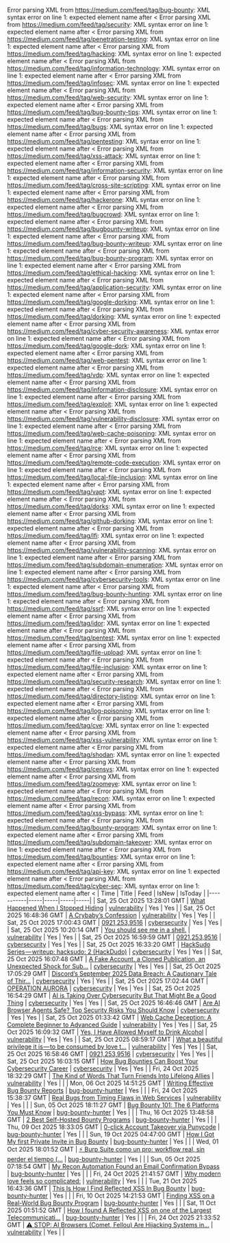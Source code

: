 Error parsing XML from https://medium.com/feed/tag/bug-bounty: XML syntax error on line 1: expected element name after <
Error parsing XML from https://medium.com/feed/tag/security: XML syntax error on line 1: expected element name after <
Error parsing XML from https://medium.com/feed/tag/penetration-testing: XML syntax error on line 1: expected element name after <
Error parsing XML from https://medium.com/feed/tag/hacking: XML syntax error on line 1: expected element name after <
Error parsing XML from https://medium.com/feed/tag/information-technology: XML syntax error on line 1: expected element name after <
Error parsing XML from https://medium.com/feed/tag/infosec: XML syntax error on line 1: expected element name after <
Error parsing XML from https://medium.com/feed/tag/web-security: XML syntax error on line 1: expected element name after <
Error parsing XML from https://medium.com/feed/tag/bug-bounty-tips: XML syntax error on line 1: expected element name after <
Error parsing XML from https://medium.com/feed/tag/bugs: XML syntax error on line 1: expected element name after <
Error parsing XML from https://medium.com/feed/tag/pentesting: XML syntax error on line 1: expected element name after <
Error parsing XML from https://medium.com/feed/tag/xss-attack: XML syntax error on line 1: expected element name after <
Error parsing XML from https://medium.com/feed/tag/information-security: XML syntax error on line 1: expected element name after <
Error parsing XML from https://medium.com/feed/tag/cross-site-scripting: XML syntax error on line 1: expected element name after <
Error parsing XML from https://medium.com/feed/tag/hackerone: XML syntax error on line 1: expected element name after <
Error parsing XML from https://medium.com/feed/tag/bugcrowd: XML syntax error on line 1: expected element name after <
Error parsing XML from https://medium.com/feed/tag/bugbounty-writeup: XML syntax error on line 1: expected element name after <
Error parsing XML from https://medium.com/feed/tag/bug-bounty-writeup: XML syntax error on line 1: expected element name after <
Error parsing XML from https://medium.com/feed/tag/bug-bounty-program: XML syntax error on line 1: expected element name after <
Error parsing XML from https://medium.com/feed/tag/ethical-hacking: XML syntax error on line 1: expected element name after <
Error parsing XML from https://medium.com/feed/tag/application-security: XML syntax error on line 1: expected element name after <
Error parsing XML from https://medium.com/feed/tag/google-dorking: XML syntax error on line 1: expected element name after <
Error parsing XML from https://medium.com/feed/tag/dorking: XML syntax error on line 1: expected element name after <
Error parsing XML from https://medium.com/feed/tag/cyber-security-awareness: XML syntax error on line 1: expected element name after <
Error parsing XML from https://medium.com/feed/tag/google-dork: XML syntax error on line 1: expected element name after <
Error parsing XML from https://medium.com/feed/tag/web-pentest: XML syntax error on line 1: expected element name after <
Error parsing XML from https://medium.com/feed/tag/vdp: XML syntax error on line 1: expected element name after <
Error parsing XML from https://medium.com/feed/tag/information-disclosure: XML syntax error on line 1: expected element name after <
Error parsing XML from https://medium.com/feed/tag/exploit: XML syntax error on line 1: expected element name after <
Error parsing XML from https://medium.com/feed/tag/vulnerability-disclosure: XML syntax error on line 1: expected element name after <
Error parsing XML from https://medium.com/feed/tag/web-cache-poisoning: XML syntax error on line 1: expected element name after <
Error parsing XML from https://medium.com/feed/tag/rce: XML syntax error on line 1: expected element name after <
Error parsing XML from https://medium.com/feed/tag/remote-code-execution: XML syntax error on line 1: expected element name after <
Error parsing XML from https://medium.com/feed/tag/local-file-inclusion: XML syntax error on line 1: expected element name after <
Error parsing XML from https://medium.com/feed/tag/vapt: XML syntax error on line 1: expected element name after <
Error parsing XML from https://medium.com/feed/tag/dorks: XML syntax error on line 1: expected element name after <
Error parsing XML from https://medium.com/feed/tag/github-dorking: XML syntax error on line 1: expected element name after <
Error parsing XML from https://medium.com/feed/tag/lfi: XML syntax error on line 1: expected element name after <
Error parsing XML from https://medium.com/feed/tag/vulnerability-scanning: XML syntax error on line 1: expected element name after <
Error parsing XML from https://medium.com/feed/tag/subdomain-enumeration: XML syntax error on line 1: expected element name after <
Error parsing XML from https://medium.com/feed/tag/cybersecurity-tools: XML syntax error on line 1: expected element name after <
Error parsing XML from https://medium.com/feed/tag/bug-bounty-hunting: XML syntax error on line 1: expected element name after <
Error parsing XML from https://medium.com/feed/tag/ssrf: XML syntax error on line 1: expected element name after <
Error parsing XML from https://medium.com/feed/tag/idor: XML syntax error on line 1: expected element name after <
Error parsing XML from https://medium.com/feed/tag/pentest: XML syntax error on line 1: expected element name after <
Error parsing XML from https://medium.com/feed/tag/file-upload: XML syntax error on line 1: expected element name after <
Error parsing XML from https://medium.com/feed/tag/file-inclusion: XML syntax error on line 1: expected element name after <
Error parsing XML from https://medium.com/feed/tag/security-research: XML syntax error on line 1: expected element name after <
Error parsing XML from https://medium.com/feed/tag/directory-listing: XML syntax error on line 1: expected element name after <
Error parsing XML from https://medium.com/feed/tag/log-poisoning: XML syntax error on line 1: expected element name after <
Error parsing XML from https://medium.com/feed/tag/cve: XML syntax error on line 1: expected element name after <
Error parsing XML from https://medium.com/feed/tag/xss-vulnerability: XML syntax error on line 1: expected element name after <
Error parsing XML from https://medium.com/feed/tag/shodan: XML syntax error on line 1: expected element name after <
Error parsing XML from https://medium.com/feed/tag/censys: XML syntax error on line 1: expected element name after <
Error parsing XML from https://medium.com/feed/tag/zoomeye: XML syntax error on line 1: expected element name after <
Error parsing XML from https://medium.com/feed/tag/recon: XML syntax error on line 1: expected element name after <
Error parsing XML from https://medium.com/feed/tag/xss-bypass: XML syntax error on line 1: expected element name after <
Error parsing XML from https://medium.com/feed/tag/bounty-program: XML syntax error on line 1: expected element name after <
Error parsing XML from https://medium.com/feed/tag/subdomain-takeover: XML syntax error on line 1: expected element name after <
Error parsing XML from https://medium.com/feed/tag/bounties: XML syntax error on line 1: expected element name after <
Error parsing XML from https://medium.com/feed/tag/api-key: XML syntax error on line 1: expected element name after <
Error parsing XML from https://medium.com/feed/tag/cyber-sec: XML syntax error on line 1: expected element name after <
| Time | Title | Feed | IsNew | IsToday |
|-----------|-----|-----|-----|-----|
| Sat, 25 Oct 2025 13:28:01 GMT | [What Happened When I Stopped Hiding](https://freedium.cfd/https://medium.com/p/c0e927db648b) | [vulnerability](https://medium.com/feed/tag/vulnerability) | Yes | Yes |
| Sat, 25 Oct 2025 16:48:36 GMT | [A Crybaby’s Confession](https://freedium.cfd/https://medium.com/p/093f648ff8a1) | [vulnerability](https://medium.com/feed/tag/vulnerability) | Yes | Yes |
| Sat, 25 Oct 2025 17:00:43 GMT | [0921,253,9516](https://freedium.cfd/https://medium.com/p/6e7d69e7ae3c) | [cybersecurity](https://medium.com/feed/tag/cybersecurity) | Yes | Yes |
| Sat, 25 Oct 2025 10:20:14 GMT | [You should see me in a shell.](https://freedium.cfd/https://medium.com/p/b6e58c810e5c) | [vulnerability](https://medium.com/feed/tag/vulnerability) | Yes | Yes |
| Sat, 25 Oct 2025 16:59:59 GMT | [0921,253,9516](https://freedium.cfd/https://medium.com/p/516ccf4cb09d) | [cybersecurity](https://medium.com/feed/tag/cybersecurity) | Yes | Yes |
| Sat, 25 Oct 2025 16:33:20 GMT | [HackSudo Series — writeup: hacksudo: 2 (HackDudo)](https://freedium.cfd/https://medium.com/p/c6e9473efdc7) | [cybersecurity](https://medium.com/feed/tag/cybersecurity) | Yes | Yes |
| Sat, 25 Oct 2025 16:07:48 GMT | [A Fake Account, a Cloned Publication, an Unexpected Shock for Sub...](https://freedium.cfd/https://medium.com/p/4bc7e2cb124b) | [cybersecurity](https://medium.com/feed/tag/cybersecurity) | Yes | Yes |
| Sat, 25 Oct 2025 17:05:29 GMT | [Discord’s September 2025 Data Breach: A Cautionary Tale of Thir...](https://freedium.cfd/https://medium.com/p/ab830f344558) | [cybersecurity](https://medium.com/feed/tag/cybersecurity) | Yes | Yes |
| Sat, 25 Oct 2025 17:02:44 GMT | [OPERATION AURORA](https://freedium.cfd/https://medium.com/p/8d189abb0824) | [cybersecurity](https://medium.com/feed/tag/cybersecurity) | Yes | Yes |
| Sat, 25 Oct 2025 16:54:29 GMT | [AI is Taking Over Cybersecurity But That Might Be a Good Thing](https://freedium.cfd/https://medium.com/p/dcbca4a4ec94) | [cybersecurity](https://medium.com/feed/tag/cybersecurity) | Yes | Yes |
| Sat, 25 Oct 2025 16:46:46 GMT | [Are AI Browser Agents Safe? Top Security Risks You Should Know](https://freedium.cfd/https://medium.com/p/31a4711478cf) | [cybersecurity](https://medium.com/feed/tag/cybersecurity) | Yes | Yes |
| Sat, 25 Oct 2025 01:33:42 GMT | [Web Cache Deception: A Complete Beginner to Advanced Guide](https://freedium.cfd/https://medium.com/p/94cf851cd89f) | [vulnerability](https://medium.com/feed/tag/vulnerability) | Yes | Yes |
| Sat, 25 Oct 2025 16:09:32 GMT | [Yes, I Have Allowed Myself to Drink Alcohol](https://freedium.cfd/https://medium.com/p/1fcc56256d56) | [vulnerability](https://medium.com/feed/tag/vulnerability) | Yes | Yes |
| Sat, 25 Oct 2025 08:59:17 GMT | [What a beautiful privilege it is — to be consumed by love t...](https://freedium.cfd/https://medium.com/p/7e8923f9f20e) | [vulnerability](https://medium.com/feed/tag/vulnerability) | Yes | Yes |
| Sat, 25 Oct 2025 16:58:46 GMT | [0921,253,9516](https://freedium.cfd/https://medium.com/p/feba0229b2a1) | [cybersecurity](https://medium.com/feed/tag/cybersecurity) | Yes | Yes |
| Sat, 25 Oct 2025 16:03:15 GMT | [How Bug Bounties Can Boost Your Cybersecurity Career](https://freedium.cfd/https://medium.com/p/ecbc45f15b00) | [cybersecurity](https://medium.com/feed/tag/cybersecurity) | Yes | Yes |
| Fri, 24 Oct 2025 18:32:29 GMT | [The Kind of Words That Turn Friends Into Lifelong Allies](https://freedium.cfd/https://medium.com/p/87063e20d9d2) | [vulnerability](https://medium.com/feed/tag/vulnerability) | Yes |  |
| Mon, 06 Oct 2025 14:51:25 GMT | [Writing Effective Bug Bounty Reports](https://freedium.cfd/https://medium.com/p/9e71f6b8706c) | [bug-bounty-hunter](https://medium.com/feed/tag/bug-bounty-hunter) | Yes |  |
| Fri, 24 Oct 2025 15:38:37 GMT | [Real Bugs from Timing Flaws in Web Services](https://freedium.cfd/https://medium.com/p/89c885c4ac02) | [vulnerability](https://medium.com/feed/tag/vulnerability) | Yes |  |
| Sun, 05 Oct 2025 18:11:27 GMT | [Bug Bounty 101: The 6 Platforms You Must Know](https://freedium.cfd/https://medium.com/p/d401b8485009) | [bug-bounty-hunter](https://medium.com/feed/tag/bug-bounty-hunter) | Yes |  |
| Thu, 16 Oct 2025 13:48:58 GMT | [2 Best Self-Hosted Bounty Programs](https://freedium.cfd/https://medium.com/p/8769ba40b85a) | [bug-bounty-hunter](https://medium.com/feed/tag/bug-bounty-hunter) | Yes |  |
| Thu, 09 Oct 2025 18:33:05 GMT | [0-click Account Takeover via Punycode](https://freedium.cfd/https://medium.com/p/39b9a5cfbfb1) | [bug-bounty-hunter](https://medium.com/feed/tag/bug-bounty-hunter) | Yes |  |
| Sun, 19 Oct 2025 04:47:00 GMT | [How I Got My first Private Invite in Bug Bounty](https://freedium.cfd/https://medium.com/p/f51ea01e03a7) | [bug-bounty-hunter](https://medium.com/feed/tag/bug-bounty-hunter) | Yes |  |
| Wed, 01 Oct 2025 18:01:52 GMT | [⚡ Burp Suite como un pro: workflow real, sin perder el tiempo (...](https://freedium.cfd/https://medium.com/p/db2429b15954) | [bug-bounty-hunter](https://medium.com/feed/tag/bug-bounty-hunter) | Yes |  |
| Sun, 05 Oct 2025 07:18:54 GMT | [My Recon Automation Found an Email Confirmation Bypass](https://freedium.cfd/https://medium.com/p/c3c7c337f8a9) | [bug-bounty-hunter](https://medium.com/feed/tag/bug-bounty-hunter) | Yes |  |
| Fri, 24 Oct 2025 21:41:57 GMT | [Why modern love feels so complicated:](https://freedium.cfd/https://medium.com/p/afcc9f1e1e3c) | [vulnerability](https://medium.com/feed/tag/vulnerability) | Yes |  |
| Tue, 21 Oct 2025 16:43:36 GMT | [This Is How I Find Reflected XSS In Bug Bounty](https://freedium.cfd/https://medium.com/p/7b42059a5d04) | [bug-bounty-hunter](https://medium.com/feed/tag/bug-bounty-hunter) | Yes |  |
| Fri, 10 Oct 2025 14:21:53 GMT | [Finding XSS on a Real-World Bug Bounty Program](https://freedium.cfd/https://medium.com/p/d718335bcb30) | [bug-bounty-hunter](https://medium.com/feed/tag/bug-bounty-hunter) | Yes |  |
| Sat, 11 Oct 2025 01:51:52 GMT | [How I found A Reflected XSS on one of the Largest Telecommunicati...](https://freedium.cfd/https://medium.com/p/755bc1c465d3) | [bug-bounty-hunter](https://medium.com/feed/tag/bug-bounty-hunter) | Yes |  |
| Fri, 24 Oct 2025 21:33:52 GMT | [⚠️ STOP: AI Browsers (Comet, Fellou) Are Hijacking Systems in...](https://freedium.cfd/https://medium.com/p/7ae38cfa6351) | [vulnerability](https://medium.com/feed/tag/vulnerability) | Yes |  |
